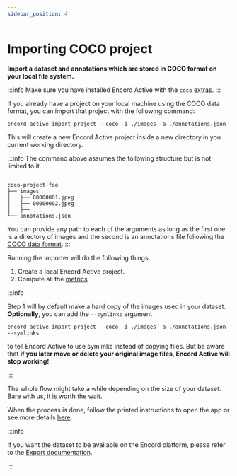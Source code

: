 ```yaml
---
sidebar_position: 4
---
```


# Importing COCO project

**Import a dataset and annotations which are stored in COCO format on your local file system.**

:::info
Make sure you have installed Encord Active with the `coco` [extras](../../installation#coco-extras).
:::

If you already have a project on your local machine using the COCO data format, you can import that project with the following command:

```shell
encord-active import project --coco -i ./images -a ./annotations.json
```

This will create a new Encord Active project inside a new directory in you current working directory.

:::info
The command above assumes the following structure but is not limited to it.

```

coco-project-foo
├── images
│   ├── 00000001.jpeg
│   ├── 00000002.jpeg
│   ├── ...
└── annotations.json

```

You can provide any path to each of the arguments as long as the first one is a directory of images and the second is an annotations file following the [COCO data format](https://cocodataset.org/#format-data).
:::

Running the importer will do the following things.

1. Create a local Encord Active project.
2. Compute all the [metrics](/category/quality-metrics).

:::info

Step 1 will by default make a hard copy of the images used in your dataset.
**Optionally**, you can add the `--symlinks` argument

```shell
encord-active import project --coco -i ./images -a ./annotations.json --symlinks
```

to tell Encord Active to use symlinks instead of copying files. But be aware that **if you later move or delete your original image files, Encord Active will stop working!**

:::

The whole flow might take a while depending on the size of your dataset.
Bare with us, it is worth the wait.

When the process is done, follow the printed instructions to open the app or see more details [here](../cli#visualize).

:::info

If you want the dataset to be available on the Encord platform, please refer to the [Export documentation](../user-guide/filter_export#export-to-encord).

:::
